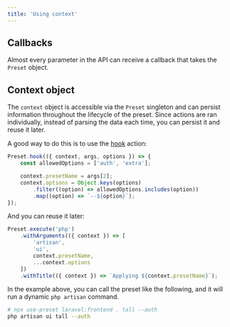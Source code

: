 ```yaml
---
title: 'Using context'
---
```


## Callbacks

Almost every parameter in the API can receive a callback that takes the `Preset` object.

## Context object

The `context` object is accessible via the `Preset` singleton and can persist information throughout the lifecycle of the preset. Since actions are ran individually, instead of parsing the data each time, you can persist it and reuse it later.

A good way to do this is to use the [hook](/docs/actions/hook) action:

```ts
Preset.hook(({ context, args, options }) => {
	const allowedOptions = ['auth', 'extra'];

	context.presetName = args[2];
	context.options = Object.keys(options)
		.filter((option) => allowedOptions.includes(option))
		.map((option) => `--${option}`);
});
```

And you can reuse it later:

<!-- prettier-ignore -->
```ts
Preset.execute('php')
	.withArguments(({ context }) => [
		'artisan', 
		'ui', 
		context.presetName, 
		...context.options
	])
	.withTitle(({ context }) => `Applying ${context.presetName}`);
```

In the example above, you can call the preset like the following, and it will run a dynamic `php artisan` command.

```bash
# npx use-preset laravel:frontend . tall --auth
php artisan ui tall --auth
```
